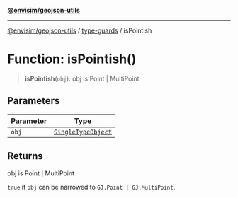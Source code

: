 [**@envisim/geojson-utils**](../../README.md)

---

[@envisim/geojson-utils]() / [type-guards](../README.md) / isPointish

# Function: isPointish()

> **isPointish**(`obj`): obj is Point \| MultiPoint

## Parameters

| Parameter | Type                                                                 |
| --------- | -------------------------------------------------------------------- |
| `obj`     | [`SingleTypeObject`](../../geojson/type-aliases/SingleTypeObject.md) |

## Returns

obj is Point \| MultiPoint

`true` if `obj` can be narrowed to `GJ.Point | GJ.MultiPoint`.
